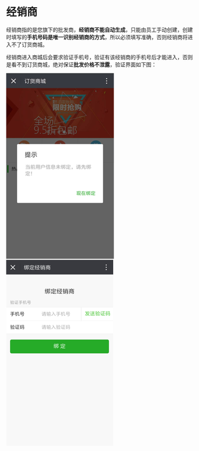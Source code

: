 # 经销商

经销商指的是您旗下的批发商，**经销商不能自动生成**，只能由员工手动创建，创建时填写的**手机号码是唯一识别经销商的方式**，所以必须填写准确，否则经销商将进入不了订货商城。

经销商进入商城后会要求验证手机号，验证有该经销商的手机号后才能进入，否则是看不到订货商城，绝对保证**批发价格不泄露**，验证界面如下图：

![](/assets/dealer-mall-2.png)![](/assets/dealer-mall-1.png)

